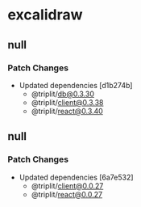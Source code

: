 # excalidraw

## null

### Patch Changes

- Updated dependencies [d1b274b]
  - @triplit/db@0.3.30
  - @triplit/client@0.3.38
  - @triplit/react@0.3.40

## null

### Patch Changes

- Updated dependencies [6a7e532]
  - @triplit/client@0.0.27
  - @triplit/react@0.0.27
